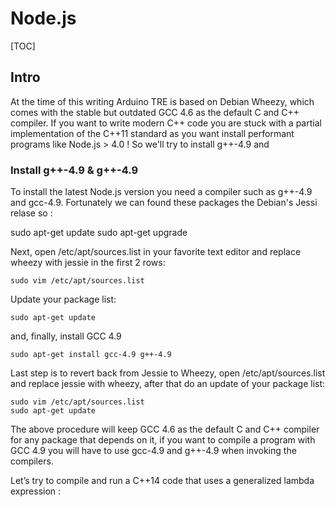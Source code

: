 Node.js
=======
[TOC]

## Intro 
At the time of this writing Arduino TRE is based on Debian Wheezy, which comes with the stable but outdated GCC 4.6 as the 
default C and C++ compiler. If you want to write modern C++ code you are stuck with a partial implementation of the C++11 
standard as you want install performant programs like Node.js > 4.0 ! So we'll try to install g++-4.9 and 

### Install g++-4.9 & g++-4.9 
To install the latest Node.js version you need a compiler such as g++-4.9 and gcc-4.9. Fortunately we can found these packages 
the Debian's Jessi relase so : 

  sudo apt-get update
  sudo apt-get upgrade
  
Next, open /etc/apt/sources.list in your favorite text editor and replace wheezy with jessie in the first 2 rows:

    sudo vim /etc/apt/sources.list
  
Update your package list:

    sudo apt-get update
  
and, finally, install GCC 4.9

    sudo apt-get install gcc-4.9 g++-4.9
    
Last step is to revert back from Jessie to Wheezy, open /etc/apt/sources.list and replace jessie with wheezy, after that do an update of your package list:

    sudo vim /etc/apt/sources.list
    sudo apt-get update
    
The above procedure will keep GCC 4.6 as the default C and C++ compiler for any package that depends on it, if you want to compile a program with GCC 4.9 you will have to use gcc-4.9 and g++-4.9 when invoking the compilers.

Let’s try to compile and run a C++14 code that uses a generalized lambda expression : 

    
